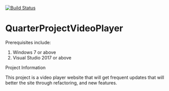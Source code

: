 [![Build Status](https://dev.azure.com/evanjkelly123/CPW215-Fall2019-Auction/_apis/build/status/EvanJKelly.QuarterProjectVideoPlayer?branchName=master)](https://dev.azure.com/evanjkelly123/CPW215-Fall2019-Auction/_build/latest?definitionId=2&branchName=master)

# QuarterProjectVideoPlayer

Prerequisites include:

1. Windows 7 or above
2. Visual Studio 2017 or above

Project Information

This project is a video player website that will get frequent updates that will 
better the site through refactoring, and new features.

